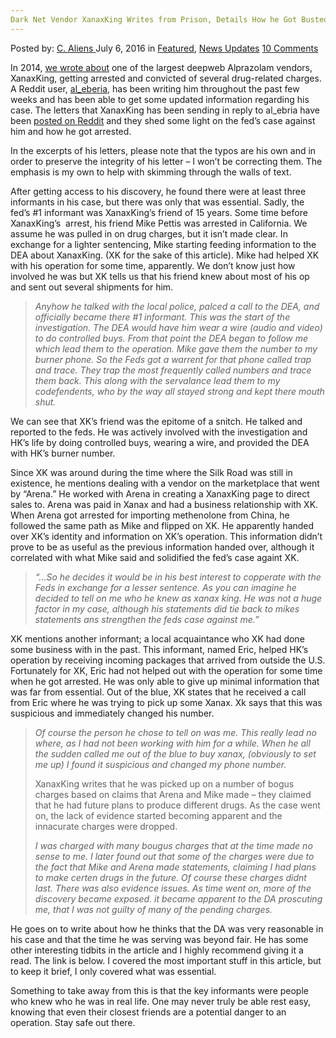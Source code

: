 ```yaml
---
Dark Net Vendor XanaxKing Writes from Prison, Details How he Got Busted
---
```

<article class="post-listing post-14742 post type-post status-publish format-standard has-post-thumbnail hentry  tag-busted tag-dark tag-details tag-net tag-prison tag-vendor tag-writes tag-xanaxking">
    <div class="post-inner">
        <span>Posted by: <a href="https://www.deepdotweb.com/author/caliens/" title="">C. Aliens </a></span>
    <span>July 6, 2016</span>
    <span>in <a href="https://www.deepdotweb.com/category/deepdot-news/" rel="category tag">Featured</a>, <a href="https://www.deepdotweb.com/category/news-updates/" rel="category tag">News Updates</a></span>
    <span><a href="https://www.deepdotweb.com/2016/07/06/xanaxking-writes-from-prison-details-how-he-got-busted/#comments">10 Comments</a></span>
    </p>
    <div class="clear"></div>
    <div class="entry">
    <p>In 2014, <a href="https://www.deepdotweb.com/2014/05/31/vendor-xanax-king-six-individuals-arrested-drug-charges/">we wrote about</a> one of the largest deepweb Alprazolam vendors, XanaxKing, getting arrested and convicted of several drug-related charges.  A Reddit user, <a href="https://www.reddit.com/user/al_eberia">al_eberia</a>, has been writing him throughout the past few weeks and has been able to get some updated information regarding his case. The letters that XanaxKing has been sending in reply to al_ebria have been <a href="https://www.reddit.com/r/TheBarons/comments/4qbm3c/update_from_xanaxking/">posted on Reddit</a> and they shed some light on the fed’s case against him and how he got arrested.</p>
    <p>In the excerpts of his letters, please note that the typos are his own and in order to preserve the integrity of his letter – I won’t be correcting them. The emphasis is my own to help with skimming through the walls of text.</p>
    <p>After getting access to his discovery, he found there were at least three informants in his case, but there was only that was essential. Sadly, the fed’s #1 informant was XanaxKing’s friend of 15 years. Some time before XanaxKing’s  arrest, his friend Mike Pettis was arrested in California. We assume he was pulled in on drug charges, but it isn’t made clear. In exchange for a lighter sentencing, Mike starting feeding information to the DEA about XanaxKing. (XK for the sake of this article). Mike had helped XK with his operation for some time, apparently. We don’t know just how involved he was but XK tells us that his friend knew about most of his op and sent out several shipments for him.</p>
    <blockquote><p><em>Anyhow he talked with the local police, palced a call to the DEA, and officially became there #1 informant. This was the start of the investigation. The DEA would have him wear a wire (audio and video) to do controlled buys. From that point the DEA began to follow me which lead them to the operation. Mike gave them the number to my burner phone. So the Feds got a warrent for that phone called trap and trace. They trap the most frequently called numbers and trace them back. This along with the servalance lead them to my codefendents, who by the way all stayed strong and kept there mouth shut</em><em>.</em></p></blockquote>
    <p>We can see that XK’s friend was the epitome of a snitch. He talked and reported to the feds. He was actively involved with the investigation and HK’s life by doing controlled buys, wearing a wire, and provided the DEA with HK’s burner number.</p>
    <p>Since XK was around during the time where the Silk Road was still in existence, he mentions dealing with a vendor on the marketplace that went by “Arena.” He worked with Arena in creating a XanaxKing page to direct sales to. Arena was paid in Xanax and had a business relationship with XK. When Arena got arrested for importing methenolone from China, he followed the same path as Mike and flipped on XK. He apparently handed over XK’s identity and information on XK’s operation. This information didn’t prove to be as useful as the previous information handed over, although it correlated with what Mike said and solidified the fed’s case againt XK.</p>
    <blockquote><p><em>“&#8230;So he decides it would be in his best interest to copperate with the Feds in exchange for a lesser sentence. As you can imagine he decided to tell on me who he knew as xanax king. He was not a huge factor in my case, although his statements did tie back to mikes statements ans strengthen the feds case against me.”</em></p></blockquote>
    <p>XK mentions another informant; a local acquaintance who XK had done some business with in the past. This informant, named Eric, helped HK’s operation by receiving incoming packages that arrived from outside the U.S. Fortunately for XK, Eric had not helped out with the operation for some time when he got arrested. He was only able to give up minimal information that was far from essential. Out of the blue, XK states that he received a call from Eric where he was trying to pick up some Xanax. Xk says that this was suspicious and immediately changed his number.</p>
    <blockquote><p><em>Of course the person he chose to tell on was me. This really lead no where, as I had not been working with him for a while. When he all the sudden called me out of the blue to buy xanax, (obviously to set me up) I found it suspicious and changed my phone number.</em></p>
    <p>XanaxKing writes that he was picked up on a number of bogus charges based on claims that Arena and Mike made – they claimed that he had future plans to produce different drugs. As the case went on, the lack of evidence started becoming apparent and the innacurate charges were dropped.</p>
    <p><em>I was charged with many bougus charges that at the time made no sense to me. I later found out that some of the charges were due to the fact that Mike and Arena made statements, claiming I had plans to make certen drugs in the future. Of course these charges didnt last. There was also evidence issues. As time went on, more of the discovery became exposed. it became apparent to the DA proscuting me, that I was not guilty of many of the pending charges.</em></p></blockquote>
    <p>He goes on to write about how he thinks that the DA was very reasonable in his case and that the time he was serving was beyond fair. He has some other interesting tidbits in the article and I highly recommend giving it a read. The link is below. I covered the most important stuff in this article, but to keep it brief, I only covered what was essential.</p>
    <p>Something to take away from this is that the key informants were people who knew who he was in real life. One may never truly be able rest easy, knowing that even their closest friends are a potential danger to an operation. Stay safe out there.</p>
    </div>
    <span style="display:none"><a href="https://www.deepdotweb.com/tag/busted/" rel="tag">busted</a> <a href="https://www.deepdotweb.com/tag/dark/" rel="tag">dark</a> <a href="https://www.deepdotweb.com/tag/details/" rel="tag">details</a> <a href="https://www.deepdotweb.com/tag/net/" rel="tag">net</a> <a href="https://www.deepdotweb.com/tag/prison/" rel="tag">prison</a> <a href="https://www.deepdotweb.com/tag/vendor/" rel="tag">vendor</a> <a href="https://www.deepdotweb.com/tag/writes/" rel="tag">writes</a> <a href="https://www.deepdotweb.com/tag/xanaxking/" rel="tag">xanaxking</a></span> <span style="display:none" class="updated">2016-07-06</span>
    <div style="display:none" class="vcard author" itemprop="author" itemscope itemtype="http://schema.org/Person"><strong class="fn" itemprop="name"><a href="https://www.deepdotweb.com/author/caliens/" title="Posts by C. Aliens" rel="author">C. Aliens</a></strong></div>
    </div>
</article>

